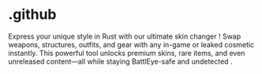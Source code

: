 # .github
Express your unique style in Rust with our ultimate skin changer ! Swap weapons, structures, outfits, and gear with any in-game or leaked cosmetic instantly. This powerful tool unlocks premium skins, rare items, and even unreleased content—all while staying BattlEye-safe and undetected .
